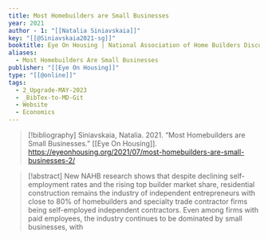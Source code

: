 ```yaml
---
title: Most Homebuilders are Small Businesses
year: 2021
author - 1: "[[Natalia Siniavskaia]]"
key: "[[@Siniavskaia2021-sg]]"
booktitle: Eye On Housing | National Association of Home Builders Discusses Economics and Housing Policy
aliases:
  - Most Homebuilders Are Small Businesses
publisher: "[[Eye On Housing]]"
type: "[[@online]]"
tags:
  - 2_Upgrade-MAY-2023
  - _BibTex-to-MD-Git
  - Website
  - Economics
---
```


> [!bibliography]
> Siniavskaia, Natalia. 2021. “Most Homebuilders are Small Businesses.” [[Eye On Housing]]. https://eyeonhousing.org/2021/07/most-homebuilders-are-small-businesses-2/

> [!abstract]
> New NAHB research shows that despite declining self-employment rates and the rising top builder market share, residential construction remains the industry of independent entrepreneurs with close to 80% of homebuilders and specialty trade contractor firms being self-employed independent contractors. Even among firms with paid employees, the industry continues to be dominated by small businesses, with